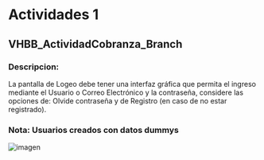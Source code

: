 # Actividades 1

## VHBB_ActividadCobranza_Branch  

### Descripcion:

La pantalla de Logeo debe tener una interfaz gráfica que permita el ingreso mediante el Usuario o Correo Electrónico y la contraseña, considere las opciones de: Olvide contraseña y de Registro (en caso de no estar registrado).  

### Nota: Usuarios creados con datos dummys 

![imagen](../master/assets/actividad1.gif)  

